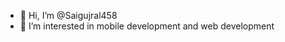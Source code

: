 - 👋 Hi, I’m @Saigujral458
- 👀 I’m interested in mobile development and web development 

<!---
Saigujral458/Saigujral458 is a ✨ special ✨ repository because its `README.md` (this file) appears on your GitHub profile.
You can click the Preview link to take a look at your changes.
--->
